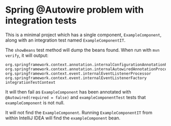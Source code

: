 Spring @Autowire problem with integration tests
===============================================

This is a minimal project which has a single component, `ExampleComponent`, along with an integration test named `ExampleComponentIT`.

The `showBeans` test method will dump the beans found.  When run with `mvn verify`, it will output:

```
org.springframework.context.annotation.internalConfigurationAnnotationProcessor
org.springframework.context.annotation.internalAutowiredAnnotationProcessor
org.springframework.context.event.internalEventListenerProcessor
org.springframework.context.event.internalEventListenerFactory
integrationTestContext
```

It will then fail as `ExampleComponent` has been annotated with `@Autowired(required = false)` and `exampleComponentTest` tests that `exampleComponent` is not null.

It will not find the `ExampleComponent`.   Running `ExampleComponentIT` from within IntelliJ IDEA will find the `exampleComponent` bean.
